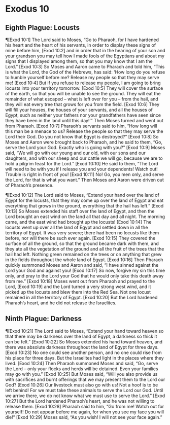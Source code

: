 # Exodus 10

## Eighth Plague: Locusts
¶[Exod 10:1] The Lord said to Moses, “Go to Pharaoh, for I have hardened his heart and the heart of his servants, in order to display these signs of mine before him,
[Exod 10:2] and in order that in the hearing of your son and your grandson you may tell how I made fools of the Egyptians and about my signs that I displayed among them, so that you may know that I am the Lord.”
[Exod 10:3] So Moses and Aaron came to Pharaoh and told him, “This is what the Lord, the God of the Hebrews, has said: ‘How long do you refuse to humble yourself before me? Release my people so that they may serve me!
[Exod 10:4] But if you refuse to release my people, I am going to bring locusts into your territory tomorrow.
[Exod 10:5] They will cover the surface of the earth, so that you will be unable to see the ground. They will eat the remainder of what escaped – what is left over for you – from the hail, and they will eat every tree that grows for you from the field.
[Exod 10:6] They will fill your houses, the houses of your servants, and all the houses of Egypt, such as neither your fathers nor your grandfathers have seen since they have been in the land until this day!’” Then Moses turned and went out from Pharaoh.
[Exod 10:7] Pharaoh’s servants said to him, “How long will this man be a menace to us? Release the people so that they may serve the Lord their God. Do you not know that Egypt is destroyed?”
[Exod 10:8] So Moses and Aaron were brought back to Pharaoh, and he said to them, “Go, serve the Lord your God. Exactly who is going with you?”
[Exod 10:9] Moses said, “We will go with our young and our old, with our sons and our daughters, and with our sheep and our cattle we will go, because we are to hold a pilgrim feast for the Lord.”
[Exod 10:10] He said to them, “The Lord will need to be with you if I release you and your dependents! Watch out! Trouble is right in front of you!
[Exod 10:11] No! Go, you men only, and serve the Lord, for that is what you want.” Then Moses and Aaron were driven out of Pharaoh’s presence.

¶[Exod 10:12] The Lord said to Moses, “Extend your hand over the land of Egypt for the locusts, that they may come up over the land of Egypt and eat everything that grows in the ground, everything that the hail has left.”
[Exod 10:13] So Moses extended his staff over the land of Egypt, and then the Lord brought an east wind on the land all that day and all night. The morning came, and the east wind had brought up the locusts!
[Exod 10:14] The locusts went up over all the land of Egypt and settled down in all the territory of Egypt. It was very severe; there had been no locusts like them before, nor will there be such ever again.
[Exod 10:15] They covered the surface of all the ground, so that the ground became dark with them, and they ate all the vegetation of the ground and all the fruit of the trees that the hail had left. Nothing green remained on the trees or on anything that grew in the fields throughout the whole land of Egypt.
[Exod 10:16] Then Pharaoh quickly summoned Moses and Aaron and said, “I have sinned against the Lord your God and against you!
[Exod 10:17] So now, forgive my sin this time only, and pray to the Lord your God that he would only take this death away from me.”
[Exod 10:18] Moses went out from Pharaoh and prayed to the Lord,
[Exod 10:19] and the Lord turned a very strong west wind, and it picked up the locusts and blew them into the Red Sea. Not one locust remained in all the territory of Egypt.
[Exod 10:20] But the Lord hardened Pharaoh’s heart, and he did not release the Israelites.

## Ninth Plague: Darkness
¶[Exod 10:21] The Lord said to Moses, “Extend your hand toward heaven so that there may be darkness over the land of Egypt, a darkness so thick it can be felt.”
[Exod 10:22] So Moses extended his hand toward heaven, and there was absolute darkness throughout the land of Egypt for three days.
[Exod 10:23] No one could see another person, and no one could rise from his place for three days. But the Israelites had light in the places where they lived.
[Exod 10:24] Then Pharaoh summoned Moses and said, “Go, serve the Lord – only your flocks and herds will be detained. Even your families may go with you.”
[Exod 10:25] But Moses said, “Will you also provide us with sacrifices and burnt offerings that we may present them to the Lord our God?
[Exod 10:26] Our livestock must also go with us! Not a hoof is to be left behind! For we must take these animals to serve the Lord our God. Until we arrive there, we do not know what we must use to serve the Lord.”
[Exod 10:27] But the Lord hardened Pharaoh’s heart, and he was not willing to release them.
[Exod 10:28] Pharaoh said to him, “Go from me! Watch out for yourself! Do not appear before me again, for when you see my face you will die!”
[Exod 10:29] Moses said, “As you wish! I will not see your face again.”
